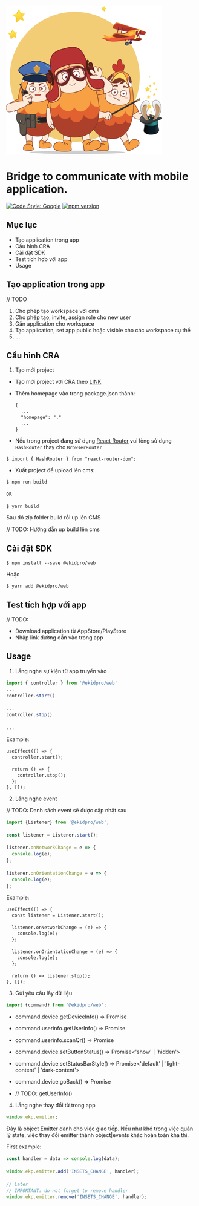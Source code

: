 ![ekidpro](./documents/image.png 'eKidPro Logo')

# Bridge to communicate with mobile application.

[![Code Style: Google](https://img.shields.io/badge/code%20style-google-blueviolet.svg)](https://github.com/google/gts) [![npm version](https://img.shields.io/npm/v/@ekidpro/bridge)](https://www.npmjs.com/package/@ekidpro/bridge)

## Mục lục

- Tạo application trong app
- Cấu hình CRA
- Cài đặt SDK
- Test tích hợp với app
- Usage

## Tạo application trong app

// TODO

1. Cho phép tạo workspace với cms
2. Cho phép tạo, invite, assign role cho new user
3. Gắn application cho workspace
4. Tạo application, set app public hoặc visible cho các workspace cụ thể
5. ...

## Cấu hình CRA

1. Tạo mới project

- Tạo mới project với CRA theo [LINK](https://www.google.com)

- Thêm homepage vào trong package.json thành:

  ```
  {
    ...
    "homepage": "."
    ...
  }
  ```

- Nếu trong project đang sử dụng [React Router](https://github.com/ReactTraining/react-router/tree/master/packages/react-router-dom) vui lòng sử dụng `HashRouter` thay cho `BrowserRouter`

```
$ import { HashRouter } from "react-router-dom";
```

- Xuất project để upload lên cms:

```
$ npm run build

OR

$ yarn build
```

Sau đó zip folder build rồi up lên CMS

// TODO: Hướng dẫn up build lên cms

## Cài đặt SDK

```
$ npm install --save @ekidpro/web
```

Hoặc

```
$ yarn add @ekidpro/web
```

## Test tích hợp với app

// TODO:

- Download application từ AppStore/PlayStore
- Nhập link đường dẫn vào trong app

## Usage

1. Lắng nghe sự kiện từ app truyền vào

```js
import { controller } from '@ekidpro/web'
...
controller.start()

...
controller.stop()

...
```

Example:

```
useEffect(() => {
  controller.start();

  return () => {
    controller.stop();
  };
}, []);
```

2. Lắng nghe event

// TODO: Danh sách event sẽ được cập nhật sau

```js
import {Listener} from '@ekidpro/web';

const listener = Listener.start();

listener.onNetworkChange = e => {
  console.log(e);
};

listener.onOrientationChange = e => {
  console.log(e);
};
```

Example:

```
useEffect(() => {
  const listener = Listener.start();

  listener.onNetworkChange = (e) => {
    console.log(e);
  };

  listener.onOrientationChange = (e) => {
    console.log(e);
  };

  return () => listener.stop();
}, []);
```

3. Gửi yêu cầu lấy dữ liệu

```js
import {command} from '@ekidpro/web';
```

- command.device.getDeviceInfo() => Promise<DeviceInfo>

- command.userinfo.getUserInfo() => Promise<UserInfo>

- command.userinfo.scanQr() => Promise<string>

- command.device.setButtonStatus() => Promise<'show' | 'hidden'>

- command.device.setStatusBarStyle() => Promise<'default' | 'light-content' | 'dark-content'>

- command.device.goBack() => Promise<boolean>

* // TODO: getUserInfo()

4. Lắng nghe thay đổi từ trong app

```js
window.ekp.emitter;
```

Đây là object Emitter dành cho việc giao tiếp. Nếu như khó trong việc quản lý state, việc thay đổi emitter thành object|events khác hoàn toàn khả thi.

First example:

```js
const handler = data => console.log(data);

window.ekp.emitter.add('INSETS_CHANGE', handler);

// Later
// IMPORTANT: do not forget to remove handler
window.ekp.emitter.remove('INSETS_CHANGE', handler);
```
